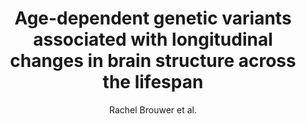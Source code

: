 ---
cat: gaia
subcat: platform
bestof: false
author: Rachel Brouwer et al.
title: Age-dependent genetic variants associated with longitudinal changes in brain structure across the lifespan
journal: bioRxiv
year: 2020
type: article
---